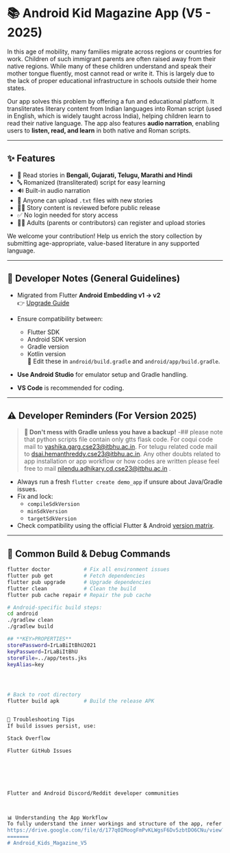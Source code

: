 
# 📚 Android Kid Magazine App (V5 - 2025)

In this age of mobility, many families migrate across regions or countries for work. Children of such immigrant parents are often raised away from their native regions. While many of these children understand and speak their mother tongue fluently, most cannot read or write it. This is largely due to the lack of proper educational infrastructure in schools outside their home states.

Our app solves this problem by offering a fun and educational platform. It transliterates literary content from Indian languages into Roman script (used in English, which is widely taught across India), helping children learn to read their native language. The app also features **audio narration**, enabling users to **listen, read, and learn** in both native and Roman scripts.

---

## ✨ Features

- 📖 Read stories in **Bengali, Gujarati, Telugu, Marathi and Hindi**
- 🔤 Romanized (transliterated) script for easy learning
- 🔊 Built-in audio narration
- 📂 Anyone can upload `.txt` files with new stories
- 🧑‍🏫 Story content is reviewed before public release
- ✅ No login needed for story access
- 🧑‍💻 Adults (parents or contributors) can register and upload stories

We welcome your contribution! Help us enrich the story collection by submitting age-appropriate, value-based literature in any supported language.

---

## 🧩 Developer Notes (General Guidelines)

- Migrated from Flutter **Android Embedding v1 → v2**  
  👉 [Upgrade Guide](https://github.com/flutter/flutter/wiki/Upgrading-pre-1.12-Android-projects)

- Ensure compatibility between:
  - Flutter SDK
  - Android SDK version
  - Gradle version
  - Kotlin version  
  📍 Edit these in `android/build.gradle` and `android/app/build.gradle`.

- **Use Android Studio** for emulator setup and Gradle handling.
- **VS Code** is recommended for coding.

---

## ⚠️ Developer Reminders (For Version 2025)

> **🚨 Don't mess with Gradle unless you have a backup!**
-## please note that python scripts file contain only gtts flask code. For coqui code mail to yashika.garg.cse23@itbhu.ac.in.
> For telugu related code mail to dsai.hemanthreddy.cse23@itbhu.ac.in.
> Any other doubts related to app installation or app workflow or how codes are written please feel free to mail nilendu.adhikary.cd.cse23@itbhu.ac.in .
- Always run a fresh `flutter create demo_app` if unsure about Java/Gradle issues.
- Fix and lock:
  - `compileSdkVersion`
  - `minSdkVersion`
  - `targetSdkVersion`
- Check compatibility using the official Flutter & Android [version matrix](https://docs.flutter.dev/development/tools/sdk/releases).

---

## 🔧 Common Build & Debug Commands

```bash
flutter doctor           # Fix all environment issues
flutter pub get          # Fetch dependencies
flutter pub upgrade      # Upgrade dependencies
flutter clean            # Clean the build
flutter pub cache repair # Repair the pub cache

# Android-specific build steps:
cd android
./gradlew clean
./gradlew build

## **KEY>PROPERTIES**
storePassword=IrLaBiItBhU2021
keyPassword=IrLaBiItBhU
storeFile=../app/tests.jks
keyAlias=key




# Back to root directory
flutter build apk        # Build the release APK


📎 Troubleshooting Tips
If build issues persist, use:

Stack Overflow

Flutter GitHub Issues






Flutter and Android Discord/Reddit developer communities



📊 Understanding the App Workflow
To fully understand the inner workings and structure of the app, refer to the app's official presentation (ask the team for access).
https://drive.google.com/file/d/177q0IMoogFmPvKLWgsF6Dv5zbtDO6CNu/view?usp=sharing
=======
# Android_Kids_Magazine_V5

